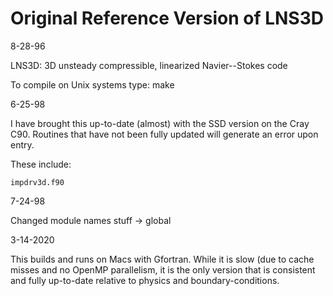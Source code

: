 # Original Reference Version of LNS3D

8-28-96

LNS3D: 3D unsteady compressible, linearized Navier--Stokes code 

To compile on Unix systems type:  make

6-25-98

I have brought this up-to-date (almost) with the SSD version on the Cray C90.
Routines that have not been fully updated will generate an error upon entry.

These include:

    impdrv3d.f90

7-24-98  

Changed module names stuff -> global

3-14-2020

This builds and runs on Macs with Gfortran.  While it is slow (due to 
cache misses and no OpenMP parallelism, it is the only version that
is consistent and fully up-to-date relative to physics and 
boundary-conditions.
